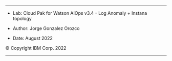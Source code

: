 
---
* Lab: Cloud Pak for Watson AIOps v3.4 - Log Anomaly + Instana topology

* Author: Jorge Gonzalez Orozco

* Date: August 2022

© Copyright IBM Corp. 2022

---

